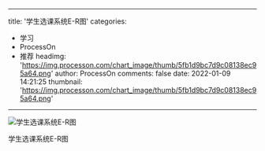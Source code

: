 
---
title: '学生选课系统E-R图'
categories: 
 - 学习
 - ProcessOn
 - 推荐
headimg: 'https://img.processon.com/chart_image/thumb/5fb1d9bc7d9c08138ec95a64.png'
author: ProcessOn
comments: false
date: 2022-01-09 14:21:25
thumbnail: 'https://img.processon.com/chart_image/thumb/5fb1d9bc7d9c08138ec95a64.png'
---

<div>   
<img class="thumb" alt="学生选课系统E-R图" src="https://img.processon.com/chart_image/thumb/5fb1d9bc7d9c08138ec95a64.png" referrerpolicy="no-referrer">
<p>学生选课系统E-R图</p>  
</div>
            